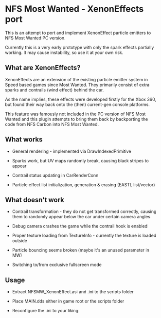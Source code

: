 # NFS Most Wanted - XenonEffects port

This is an attempt to port and implement XenonEffect particle emitters to NFS Most Wanted PC version.

Currently this is a very early prototype with only the spark effects partially working. It may cause instability, so use it at your own risk.

## What are XenonEffects?

XenonEffects are an extension of the existing particle emitter system in Speed based games since Most Wanted. They primarily consist of extra sparks and contrails (wind effect) behind the car.

As the name implies, these effects were developed firstly for the Xbox 360, but found their way back onto the (then) current-gen console platforms.

This feature was famously not included in the PC version of NFS Most Wanted and this plugin attempts to bring them back by backporting the code from NFS Carbon into NFS Most Wanted.

## What works

- General rendering - implemented via DrawIndexedPrimitive

- Sparks work, but UV maps randomly break, causing black stripes to appear

- Contrail status updating in CarRenderConn

- Particle effect list initialization, generation & erasing (EASTL list/vector)

## What doesn't work

- Contrail transformation - they do not get transformed correctly, causing them to randomly appear below the car under certain camera angles

- Debug camera crashes the game while the contrail hook is enabled

- Proper texture loading from TextureInfo - currently the texture is loaded outside

- Particle bouncing seems broken (maybe it's an unused parameter in MW)

- Switching to/from exclusive fullscreen mode

## Usage

- Extract NFSMW_XenonEffect.asi and .ini to the scripts folder

- Place MAIN.dds either in game root or the scripts folder

- Reconfigure the .ini to your liking
